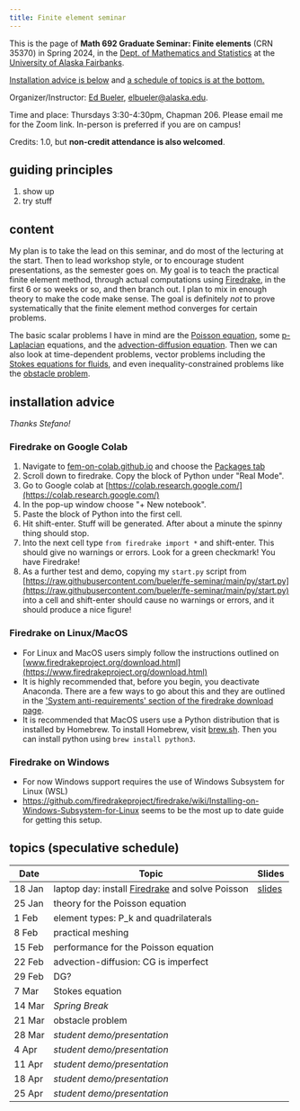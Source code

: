 ```yaml
---
title: Finite element seminar
---
```


This is the page of **Math 692 Graduate Seminar: Finite elements** (CRN 35370) in Spring 2024, in the [Dept. of Mathematics and Statistics](http://www.uaf.edu/dms/) at the [University of Alaska Fairbanks](http://www.uaf.edu/).

[Installation advice is below](#installation) and [a schedule of topics is at the bottom.](#schedule)

Organizer/Instructor: [Ed Bueler](http://bueler.github.io/), [elbueler@alaska.edu](mailto:elbueler@alaska.edu).

Time and place: Thursdays 3:30-4:30pm, Chapman 206.  Please email me for the Zoom link.  In-person is preferred if you are on campus!

Credits: 1.0, but **non-credit attendance is also welcomed**.

## guiding principles

1. show up
2. try stuff

## content

My plan is to take the lead on this seminar, and do most of the lecturing at the start.  Then to lead workshop style, or to encourage student presentations, as the semester goes on.  My goal is to teach the practical finite element method, through actual computations using [Firedrake](https://www.firedrakeproject.org/), in the first 6 or so weeks or so, and then branch out.  I plan to mix in enough theory to make the code make sense.  The goal is definitely _not_ to prove systematically that the finite element method converges for certain problems.

The basic scalar problems I have in mind are the [Poisson equation](https://en.wikipedia.org/wiki/Poisson%27s_equation), some [p-Laplacian](https://en.wikipedia.org/wiki/P-Laplacian) equations, and the [advection-diffusion equation](https://en.wikipedia.org/wiki/Convection%E2%80%93diffusion_equation).  Then we can also look at time-dependent problems, vector problems including the [Stokes equations for fluids](https://en.wikipedia.org/wiki/Stokes_flow), and even inequality-constrained problems like the [obstacle problem](https://en.wikipedia.org/wiki/Obstacle_problem).

## <a id="installation"></a> installation advice

<i>Thanks Stefano!</i>

### Firedrake on Google Colab

1. Navigate to [fem-on-colab.github.io](https://fem-on-colab.github.io/) and choose the [Packages tab](https://fem-on-colab.github.io/packages.html)
2. Scroll down to firedrake.  Copy the block of Python under "Real Mode".
3. Go to Google colab at [https://colab.research.google.com/](https://colab.research.google.com/)
4. In the pop-up window choose "+ New notebook".
4. Paste the block of Python into the first cell.
6. Hit shift-enter.  Stuff will be generated. After about a minute the spinny thing should stop.
7. Into the next cell type `from firedrake import *` and shift-enter.  This should give no warnings or errors.  Look for a green checkmark!  You have Firedrake!
8. As a further test and demo, copying my `start.py` script from [https://raw.githubusercontent.com/bueler/fe-seminar/main/py/start.py](https://raw.githubusercontent.com/bueler/fe-seminar/main/py/start.py) into a cell and shift-enter should cause no warnings or errors, and it should produce a nice figure!

### Firedrake on Linux/MacOS
 - For Linux and MacOS users simply follow the instructions outlined on [www.firedrakeproject.org/download.html](https://www.firedrakeproject.org/download.html)
 - It is highly recommended that, before you begin, you deactivate Anaconda. There are a few ways to go about this and they are outlined in the ['System anti-requirements' section of the firedrake download page](https://www.firedrakeproject.org/download.html#system-anti-requirements).
 - It is recommended that MacOS users use a Python distribution that is installed by Homebrew. To install Homebrew, visit [brew.sh](https://brew.sh/). Then you can install python using `brew install python3`.

### Firedrake on Windows
 - For now Windows support requires the use of Windows Subsystem for Linux (WSL)
 - https://github.com/firedrakeproject/firedrake/wiki/Installing-on-Windows-Subsystem-for-Linux seems to be the most up to date guide for getting this setup.

## <a id="schedule"></a> topics (speculative schedule)

| Date   | Topic | Slides |
|--------|-------|--------|
| 18 Jan | laptop day: install [Firedrake](https://www.firedrakeproject.org/) and solve Poisson | [slides](slides/18jan.pdf)
| 25 Jan | theory for the Poisson equation |
|  1 Feb | element types: P_k and quadrilaterals |
|  8 Feb | practical meshing |
| 15 Feb | performance for the Poisson equation |
| 22 Feb | advection-diffusion: CG is imperfect |
| 29 Feb | DG? |
|  7 Mar | Stokes equation |
| 14 Mar | _Spring Break_      |
| 21 Mar | obstacle problem |
| 28 Mar | _student demo/presentation_ |
|  4 Apr | _student demo/presentation_ |
| 11 Apr | _student demo/presentation_ |
| 18 Apr | _student demo/presentation_ |
| 25 Apr | _student demo/presentation_ |
